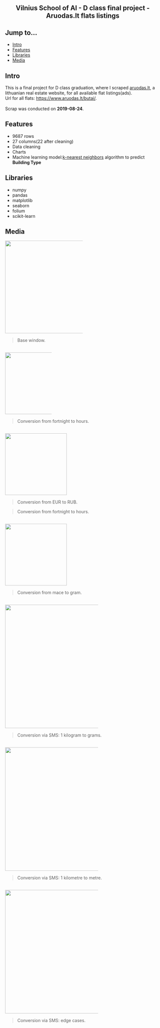 <div align="center">
  <h2>Vilnius School of AI - D class final project - Aruodas.lt flats listings</h2>
</div>

## Jump to...
  - [Intro](#intro)
  - [Features](#features)
  - [Libraries](#libraries)
  - [Media](#media)
## <a name="Intro"></a>Intro

<p>This is a final project for D class graduation, where I scraped <a href='https://www.aruodas.lt/' target='_blank'>aruodas.lt</a>, a lithuanian real estate website, for all available flat listings(ads).<br>Url for all flats: <a href='https://www.aruodas.lt/butai/' target='_blank'>https://www.aruodas.lt/butai/</a>.<br><br>
Scrap was conducted on <b>2019-08-24</b>.
</p>

## <a name="Features"></a>Features

<ul>
  <li>9687 rows</li>
  <li>27 columns(22 after cleaning)</li>
  <li>Data cleaning</li>
  <li>Charts</li>
  <li>Machine learning model:<a href='https://en.wikipedia.org/wiki/K-nearest_neighbors_algorithm' target='_blank'>k-nearest neighbors</a> algorithm to predict <b>Building Type</b></li>
</ul>

## <a name="Libraries"></a>Libraries
<ul>
  <li>numpy</li>
  <li>pandas</li>
  <li>matplotlib</li>
  <li>seaborn</li>
  <li>folium</li>
  <li>scikit-learn</li>
</ul>

## <a name="Media"></a>Media

<a target="_blank" href="https://github.com/GintasS/VSOAI-project/blob/master/media/Base.JPG">
  <img src="https://github.com/GintasS/VSOAI-project/blob/master/media/Base.JPG" height="300" style="max-width:50%;"></img>
</a>
<blockquote>Base window.</blockquote>
<br>
<a target="_blank" href="https://github.com/GintasS/VSOAI-project/blob/master/media/Image2.JPG">
  <img src="https://github.com/GintasS/VSOAI-project/blob/master/media/Image2.JPG" height="200" style="max-width:30%;"></img>
</a>
<blockquote>Conversion from fortnight to hours.</blockquote>
<br>
<a target="_blank" href="https://github.com/GintasS/VSOAI-project/blob/master/media/Image3.JPG">
  <img src="https://github.com/GintasS/VSOAI-project/blob/master/media/Image3.JPG" height="200" style="max-width:60%;"></img>
</a>
<blockquote>Conversion from EUR to RUB.</blockquote>
<blockquote>Conversion from fortnight to hours.</blockquote>
<br>
<a target="_blank" href="https://github.com/GintasS/VSOAI-project/blob/master/media/Image4.JPG">
  <img src="https://github.com/GintasS/VSOAI-project/blob/master/media/Image4.JPG" height="200" style="max-width:60%;"></img>
</a>
<blockquote>Conversion from mace to gram.</blockquote>
<br>
<a target="_blank" href="https://github.com/GintasS/VSOAI-project/blob/master/media/demo3.gif">
  <img src="https://github.com/GintasS/VSOAI-project/blob/master/media/demo3.gif" height="400" style="max-width:60%;"></img>
</a>
<blockquote>Conversion via SMS: 1 kilogram to grams.</blockquote>
<br>
<a target="_blank" href="https://github.com/GintasS/VSOAI-project/blob/master/media/demo4.gif">
  <img src="https://github.com/GintasS/VSOAI-project/blob/master/media/demo4.gif" height="400" style="max-width:60%;"></img>
</a>
<blockquote>Conversion via SMS: 1 kilometre to metre.</blockquote>
<br>
<a target="_blank" href="https://github.com/GintasS/VSOAI-project/blob/master/media/demo5.gif">
  <img src="https://github.com/GintasS/VSOAI-project/blob/master/media/demo5.gif" height="400" style="max-width:60%;"></img>
</a>
<blockquote>Conversion via SMS: edge cases.</blockquote>
